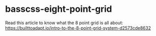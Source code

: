 # basscss-eight-point-grid

Read this article to know what the 8 point grid is all about: https://builttoadapt.io/intro-to-the-8-point-grid-system-d2573cde8632
